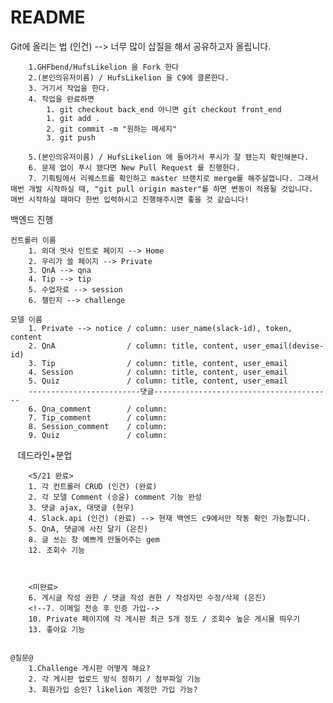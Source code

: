 # README



 Git에 올리는 법 (인건) --> 너무 많이 삽질을 해서 공유하고자 올립니다.
    
        1.GHFbend/HufsLikelion 을 Fork 한다
        2.(본인의유저이름) / HufsLikelion 을 C9에 클론한다.
        3. 거기서 작업을 한다.
        4. 작업을 완료하면
            1. git checkout back_end 아니면 git checkout front_end
            1. git add .
            2. git commit -m "원하는 메세지"
            3. git push 

        5.(본인의유저이름) / HufsLikelion 에 들어가서 푸시가 잘 됐는지 확인해본다.
        6. 문제 없이 푸시 됐다면 New Pull Request 를 진행한다.
        7. 기획팀에서 리퀘스트를 확인하고 master 브랜치로 merge를 해주실껍니다. 그래서 매번 개발 시작하실 때, "git pull origin master"를 하면 변동이 적용될 것입니다.  매번 시작하실 때마다 한번 입력하시고 진행해주시면 좋을 것 같습니다!

백엔드 진행

    컨트롤러 이름
        1. 외대 멋사 인트로 페이지 --> Home 
        2. 우리가 쓸 페이지 --> Private
        3. QnA --> qna
        4. Tip --> tip
        5. 수업자료 --> session
        6. 챌린지 --> challenge 
        
    모델 이름
        1. Private --> notice / column: user_name(slack-id), token, content
        2. QnA                / column: title, content, user_email(devise-id)
        3. Tip                / column: title, content, user_email
        4. Session            / column: title, content, user_email
        5. Quiz               / column: title, content, user_email
        -------------------------댓글----------------------------------------
        6. Qna_comment        / column:
        7. Tip_comment        / column:
        8. Session_comment    / column:
        9. Quiz               / column:
    
    데드라인+분업
    
        <5/21 완료>
        1. 각 컨트롤러 CRUD (인건) (완료)
        2. 각 모델 Comment (승윤) comment 기능 완성
        3. 댓글 ajax, 대댓글 (현우)
        4. Slack.api (인건) (완료) --> 현재 백엔드 c9에서만 작동 확인 가능합니다.
        5. QnA, 댓글에 사진 달기 (은진)
        8. 글 쓰는 창 예쁘게 만들어주는 gem
        12. 조회수 기능

    
         
        <미완료> 
        6. 게시글 작성 권한 / 댓글 작성 권한 / 작성자만 수정/삭제 (은진)
        <!--7. 이메일 전송 후 인증 가입-->
        10. Private 페이지에 각 게시판 최근 5개 정도 / 조회수 높은 게시물 띄우기
        13. 좋아요 기능
    
    
    @질문@
        1.Challenge 게시판 어떻게 해요?
        2. 각 게시판 업로드 방식 정하기 / 첨부파일 기능
        3. 회원가입 승인? likelion 계정만 가입 가능?

